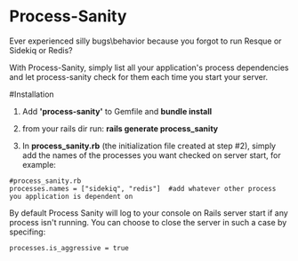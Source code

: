 
# Process-Sanity

Ever experienced silly bugs\behavior because you forgot to run Resque or Sidekiq or Redis?

With Process-Sanity, simply list all your application's process dependencies and let process-sanity check for them each time you start your server.

#Installation

1) Add **'process-sanity'** to Gemfile and **bundle install**

2) from your rails dir run: **rails generate process_sanity**

3) In **process_sanity.rb** (the initialization file created at step #2), simply add the names of the processes you want checked on server start, for example:

```
#process_sanity.rb
processes.names = ["sidekiq", "redis"]  #add whatever other process you application is dependent on
```

By default Process Sanity will log to your console on Rails server start if any process isn't running. You can choose to close the server in such a case by specifing: 

`processes.is_aggressive = true`



